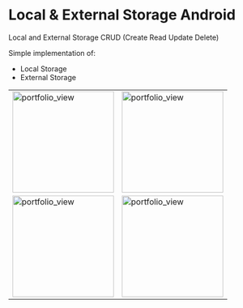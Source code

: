 # Local &amp; External Storage Android

Local and External Storage CRUD (Create Read Update Delete)

Simple implementation of:
- Local Storage
- External Storage

<table align="center">
<tr>
<td>
<img width="200" align="center"
alt="portfolio_view" src="https://github.com/naufalprakoso/MAD06/blob/master/screenshot/Screenshot_1539863766.png">
</td>
<td>
<img width="200" align="center"
alt="portfolio_view" src="https://github.com/naufalprakoso/MAD06/blob/master/screenshot/Screenshot_1539864040.png">
</td>
</tr>
<tr>
<td>
<img width="200" align="center"
alt="portfolio_view" src="https://github.com/naufalprakoso/MAD06/blob/master/screenshot/Screenshot_1539864141.png">
</td>
<td>
<img width="200" align="center"
alt="portfolio_view" src="https://github.com/naufalprakoso/MAD06/blob/master/screenshot/Screenshot_1539864172.png">
</td>
</tr>
</table>
